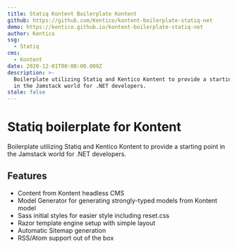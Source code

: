 ```yaml
---
title: Statiq Kontent Boilerplate Kontent
github: https://github.com/Kentico/kontent-boilerplate-statiq-net
demo: https://kentico.github.io/kontent-boilerplate-statiq-net
author: Kentico
ssg:
  - Statiq
cms:
  - Kontent
date: 2020-12-01T00:00:00.000Z
description: >-
  Boilerplate utilizing Statiq and Kentico Kontent to provide a starting point
  in the Jamstack world for .NET developers.
stale: false
---
```


# Statiq boilerplate for Kontent

Boilerplate utilizing Statiq and Kentico Kontent to provide a starting point in the Jamstack world for .NET developers.

## Features

* Content from Kontent headless CMS
* Model Generator for generating strongly-typed models from Kontent model
* Sass initial styles for easier style including reset.css
* Razor template engine setup with simple layout
* Automatic Sitemap generation
* RSS/Atom support out of the box
